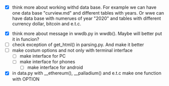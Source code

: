 + [x] think more about working withd data base. For example we can have one data base "curview.md"
  and different tables with years. Or wwe can have data base with numerues of year "2020"
  and tables with different currency dollar, bitcoin and e.t.c.
- [x] think more about message in wwdb.py in wwdb(). Maybe will better put it in funcion?
- [ ] check exception of get_html() in parsing.py. And make it better
- [ ] make costum options and not only with terminal interface
    - [ ] make interface for PC
    - [ ] make interface for phones
        - [ ] make interface for android
- [x] in data.py with __ethereum(), __palladium() and e.t.c make one function with OPTION
